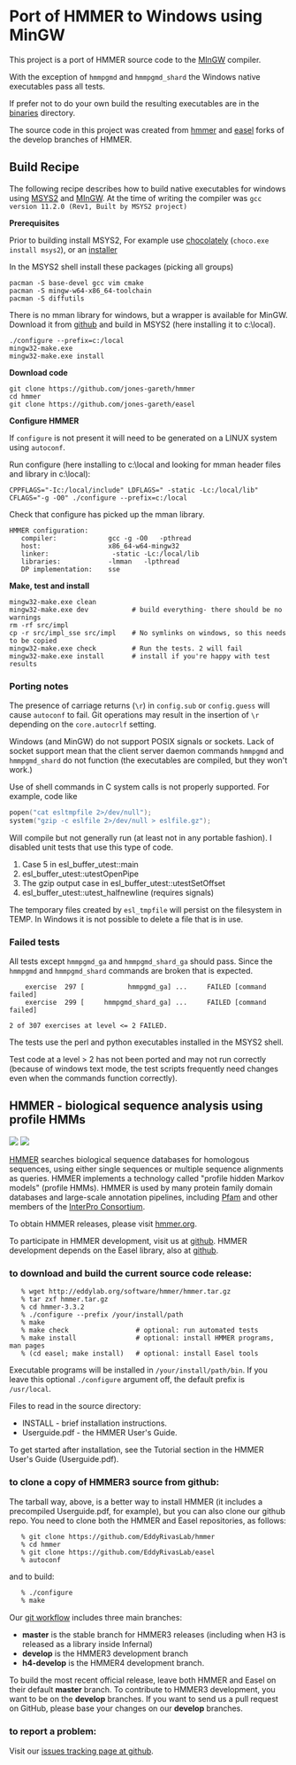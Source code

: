 # Port of HMMER to Windows using MinGW

This project is a port of HMMER source code to the [MInGW](https://www.mingw-w64.org) compiler.  

With the exception of `hmmpgmd` and `hmmpgmd_shard` the Windows native executables pass all tests.

If prefer not to do your own build the resulting executables are in the [binaries](/binaries) directory.

The source code in this project was created from [hmmer](https://github.com/jones-gareth/hmmer/tree/mingw-build)
and [easel](https://github.com/jones-gareth/easel/tree/mingw-build) forks of the develop branches of HMMER.

## Build Recipe

The following recipe describes how to build native executables for windows using 
[MSYS2](https://www.msys2.org/) and [MInGW](https://www.mingw-w64.org/). At the time
 of writing the compiler was `gcc version 11.2.0 (Rev1, Built by MSYS2 project)`

**Prerequisites**

Prior to building install MSYS2, For example use [chocolately](https://chocolatey.org/) 
(`choco.exe install msys2`), or an
[installer](https://repo.msys2.org/distrib/x86_64/)

In the MSYS2 shell install these packages (picking all groups)

```console
pacman -S base-devel gcc vim cmake 
pacman -S mingw-w64-x86_64-toolchain
pacman -S diffutils
```

There is no mman library for windows, but a wrapper is available for MinGW.  
Download it from [github](https://github.com/alitrack/mman-win32) and build 
in MSYS2 (here installing it to c:\local).

```console
./configure --prefix=c:/local
mingw32-make.exe 
mingw32-make.exe install
```

**Download code**

```console
git clone https://github.com/jones-gareth/hmmer
cd hmmer
git clone https://github.com/jones-gareth/easel
```

**Configure HMMER**

If `configure` is not present it will need to be generated on a LINUX system using `autoconf`.

Run configure (here installing to c:\local and looking for mman header files and library in c:\local):

```console
CPPFLAGS="-Ic:/local/include" LDFLAGS=" -static -Lc:/local/lib" CFLAGS="-g -O0" ./configure --prefix=c:/local
```
Check that configure has picked up the mman library.

```console
HMMER configuration:
   compiler:             gcc -g -O0   -pthread
   host:                 x86_64-w64-mingw32
   linker:                -static -Lc:/local/lib
   libraries:            -lmman   -lpthread
   DP implementation:    sse
```

**Make, test and install**  

```console
mingw32-make.exe clean
mingw32-make.exe dev           # build everything- there should be no warnings
rm -rf src/impl                
cp -r src/impl_sse src/impl    # No symlinks on windows, so this needs to be copied
mingw32-make.exe check         # Run the tests. 2 will fail
mingw32-make.exe install       # install if you're happy with test results
```

### Porting notes

The presence of carriage returns (`\r`) in `config.sub` or `config.guess` will cause `autoconf` to fail.
Git operations may result in the insertion of `\r` depending on the `core.autocrlf` setting.

Windows (and MinGW) do not support POSIX signals or sockets.  Lack of socket support
mean that the  client server daemon 
commands `hmmpgmd` and `hmmpgmd_shard` do not function (the executables are compiled, but they
won't work.)

Use of shell commands in C system calls is not properly supported.  For example, code like 

```C
popen("cat esltmpfile 2>/dev/null");
system("gzip -c eslfile 2>/dev/null > eslfile.gz");
```

Will compile but not generally run (at least not in any portable fashion).
I  disabled unit tests that use this type of code.

1. Case 5 in esl_buffer_utest::main
2. esl_buffer_utest::utestOpenPipe
3. The gzip output case in esl_buffer_utest::utestSetOffset
4. esl_buffer_utest::utest_halfnewline (requires signals)

The temporary files created by `esl_tmpfile` will persist on the filesystem in TEMP.
In Windows it is not possible to delete a file that is in use.

### Failed tests

All tests except `hmmpgmd_ga` and `hmmpgmd_shard_ga` should pass.
Since the `hmmpgmd` and `hmmpgmd_shard` commands are broken that is expected.

```console
    exercise  297 [           hmmpgmd_ga] ...     FAILED [command failed]
    exercise  299 [     hmmpgmd_shard_ga] ...     FAILED [command failed]

2 of 307 exercises at level <= 2 FAILED.
```

The tests use the perl and python executables installed in the MSYS2 shell.

Test code at a level > 2 has not been ported and may not run correctly (because of windows text mode,
the test scripts frequently need changes even when the commands function correctly).

## HMMER - biological sequence analysis using profile HMMs

[![](https://travis-ci.org/EddyRivasLab/hmmer.svg?branch=develop)](https://travis-ci.org/EddyRivasLab/hmmer)
![](http://img.shields.io/badge/license-BSD-brightgreen.svg)

[HMMER](http://hmmer.org) searches biological sequence databases for
homologous sequences, using either single sequences or multiple
sequence alignments as queries. HMMER implements a technology called
"profile hidden Markov models" (profile HMMs). HMMER is used by many
protein family domain databases and large-scale annotation pipelines,
including [Pfam](http://pfam.xfam.org) and other members of the
[InterPro Consortium](http://www.ebi.ac.uk/interpro/).

To obtain HMMER releases, please visit [hmmer.org](http://hmmer.org).

To participate in HMMER development, visit us at
[github](https://github.com/EddyRivasLab/hmmer).  HMMER development
depends on the Easel library, also at
[github](https://github.com/EddyRivasLab/easel).


### to download and build the current source code release:

```
   % wget http://eddylab.org/software/hmmer/hmmer.tar.gz
   % tar zxf hmmer.tar.gz
   % cd hmmer-3.3.2
   % ./configure --prefix /your/install/path
   % make
   % make check                 # optional: run automated tests
   % make install               # optional: install HMMER programs, man pages
   % (cd easel; make install)   # optional: install Easel tools
``` 

Executable programs will be installed in `/your/install/path/bin`. If
you leave this optional `./configure` argument off, the default prefix
is `/usr/local`.

Files to read in the source directory:

   * INSTALL - brief installation instructions.
   * Userguide.pdf - the HMMER User's Guide.
 
To get started after installation, see the Tutorial section in the
HMMER User's Guide (Userguide.pdf).



### to clone a copy of HMMER3 source from github:

The tarball way, above, is a better way to install HMMER (it includes
a precompiled Userguide.pdf, for example), but you can also clone our
github repo. You need to clone both the HMMER and Easel repositories,
as follows:

```
   % git clone https://github.com/EddyRivasLab/hmmer
   % cd hmmer
   % git clone https://github.com/EddyRivasLab/easel
   % autoconf
```

and to build:

```bash
   % ./configure
   % make
```

Our [git workflow](https://github.com/EddyRivasLab/hmmer/wiki/Git-workflow)
includes three main branches:

 * **master** is the stable branch for HMMER3 releases (including when
   H3 is released as a library inside Infernal)
 * **develop** is the HMMER3 development branch
 * **h4-develop** is the HMMER4 development branch.

To build the most recent official release, leave both HMMER and Easel
on their default **master** branch.  To contribute to HMMER3
development, you want to be on the **develop** branches. If you want
to send us a pull request on GitHub, please base your changes on our
**develop** branches.


### to report a problem:

Visit our
[issues tracking page at github](https://github.com/EddyRivasLab/hmmer/issues).

